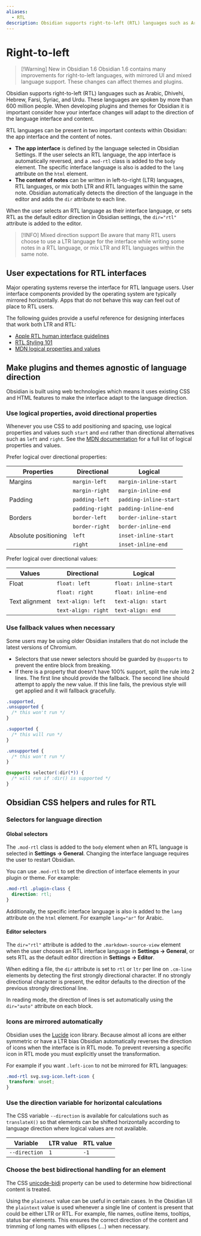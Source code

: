 ```yaml
---
aliases:
  - RTL
description: Obsidian supports right-to-left (RTL) languages such as Arabic, Dhivehi, Hebrew, Farsi, Syriac, and Urdu. These languages are spoken by more than 600 million people. When developing plugins and themes for Obsidian it is important consider how your interface changes will adapt to the direction of the language interface and content.
---
```


# Right-to-left

> [!Warning] New in Obsidian 1.6
> Obsidian 1.6 contains many improvements for right-to-left languages, with mirrored UI and mixed language support. These changes can affect themes and plugins.

Obsidian supports right-to-left (RTL) languages such as Arabic, Dhivehi, Hebrew, Farsi, Syriac, and Urdu. These languages are spoken by more than 600 million people. When developing plugins and themes for Obsidian it is important consider how your interface changes will adapt to the direction of the language interface and content.

RTL languages can be present in two important contexts within Obsidian: the app interface and the content of notes.

- **The app interface** is defined by the language selected in Obsidian Settings. If the user selects an RTL language, the app interface is automatically reversed, and a `.mod-rtl` class is added to the `body` element. The specific interface language is also is added to the `lang` attribute on the `html` element.
- **The content of notes** can be written in left-to-right (LTR) languages, RTL languages, or mix both LTR and RTL languages within the same note. Obsidian automatically detects the direction of the language in the editor and adds the `dir` attribute to each line.

When the user selects an RTL language as their interface language, or sets RTL as the default editor direction in Obsidian settings, the `dir="rtl"` attribute is added to the editor.

> [!INFO] Mixed direction support
> Be aware that many RTL users choose to use a LTR language for the interface while writing some notes in a RTL language, or mix LTR and RTL languages within the same note.

## User expectations for RTL interfaces

Major operating systems reverse the interface for RTL language users. User interface components provided by the operating system are typically mirrored horizontally. Apps that do not behave this way can feel out of place to RTL users.

The following guides provide a useful reference for designing interfaces that work both LTR and RTL:

- [Apple RTL human interface guidelines](https://developer.apple.com/design/human-interface-guidelines/right-to-left)
- [RTL Styling 101](https://rtlstyling.com/)
- [MDN logical properties and values](https://developer.mozilla.org/en-US/docs/Web/CSS/CSS_logical_properties_and_values)

## Make plugins and themes agnostic of language direction

Obsidian is built using web technologies which means it uses existing CSS and HTML features to make the interface adapt to the language direction.

### Use logical properties, avoid directional properties

Whenever you use CSS to add positioning and spacing, use logical properties and values such `start` and `end` rather than directional alternatives such as `left` and `right`. See the [MDN documentation](https://developer.mozilla.org/en-US/docs/Web/CSS/CSS_logical_properties_and_values) for a full list of logical properties and values.

Prefer logical over directional properties:

| Properties           | Directional     | Logical                |
| -------------------- | --------------- | ---------------------- |
| Margins              | `margin-left`   | `margin-inline-start`  |
|                      | `margin-right`  | `margin-inline-end`    |
| Padding              | `padding-left`  | `padding-inline-start` |
|                      | `padding-right` | `padding-inline-end`   |
| Borders              | `border-left`   | `border-inline-start`  |
|                      | `border-right`  | `border-inline-end`    |
| Absolute positioning | `left`          | `inset-inline-start`   |
|                      | `right`         | `inset-inline-end`     |

Prefer logical over directional values:

| Values         | Directional         | Logical               |
| -------------- | ------------------- | --------------------- |
| Float          | `float: left`       | `float: inline-start` |
|                | `float: right`      | `float: inline-end`   |
| Text alignment | `text-align: left`  | `text-align: start`   |
|                | `text-align: right` | `text-align: end`     |

### Use fallback values when necessary

Some users may be using older Obsidian installers that do not include the latest versions of Chromium.

- Selectors that use newer selectors should be guarded by `@supports` to prevent the entire block from breaking.
- If there is a property that doesn't have 100% support, split the rule into 2 lines. The first line should provide the fallback. The second line should attempt to apply the new value. If this line fails, the previous style will get applied and it will fallback gracefully.

```css
.supported,
.unsupported {
  /* this won't run */
}

.supported {
  /* this will run */
}

.unsupported {
  /* this won't run */
}

@supports selector(:dir(*)) {
  /* will run if :dir() is supported */
}
```

## Obsidian CSS helpers and rules for RTL

### Selectors for language direction

#### Global selectors

The `.mod-rtl` class is added to the `body` element when an RTL language is selected in **Settings → General**. Changing the interface language requires the user to restart Obsidian.

You can use `.mod-rtl` to set the direction of interface elements in your plugin or theme. For example:

```css
.mod-rtl .plugin-class {
  direction: rtl;
}
```

Additionally, the specific interface language is also is added to the `lang` attribute on the `html` element. For example `lang="ar"` for Arabic.

#### Editor selectors

The `dir="rtl"` attribute is added to the `.markdown-source-view` element when the user chooses an RTL interface language in **Settings → General**, or sets RTL as the default editor direction in **Settings → Editor**.

When editing a file, the `dir` attribute is set to `rtl` or `ltr` per line on `.cm-line` elements by detecting the first strongly directional character. If no strongly directional character is present, the editor defaults to the direction of the previous strongly directional line.

In reading mode, the direction of lines is set automatically using the `dir="auto"` attribute on each block.

### Icons are mirrored automatically

Obsidian uses the [Lucide](https://lucide.dev/) icon library. Because almost all icons are either symmetric or have a LTR bias Obsidian automatically reverses the direction of icons when the interface is in RTL mode. To prevent reversing a specific icon in RTL mode you must explicitly unset the transformation.

For example if you want `.left-icon` to not be mirrored for RTL languages:

```css
.mod-rtl svg.svg-icon.left-icon {
 transform: unset;
}
```

### Use the direction variable for horizontal calculations

The CSS variable `--direction` is available for calculations such as `translateX()` so that elements can be shifted horizontally according to language direction where logical values are not available.

| Variable      | LTR value | RTL value |
| ------------- | --------- | --------- |
| `--direction` | `1`       | `-1`      |

### Choose the best bidirectional handling for an element

The CSS [unicode-bidi](https://developer.mozilla.org/en-US/docs/Web/CSS/unicode-bidi) property can be used to determine how bidirectional content is treated.

Using the `plaintext` value can be useful in certain cases. In the Obsidian UI the `plaintext` value is used whenever a single line of content is present that could be either LTR or RTL. For example, file names, outline items, tooltips, status bar elements. This ensures the correct direction of the content and trimming of long names with ellipses (…) when necessary.
